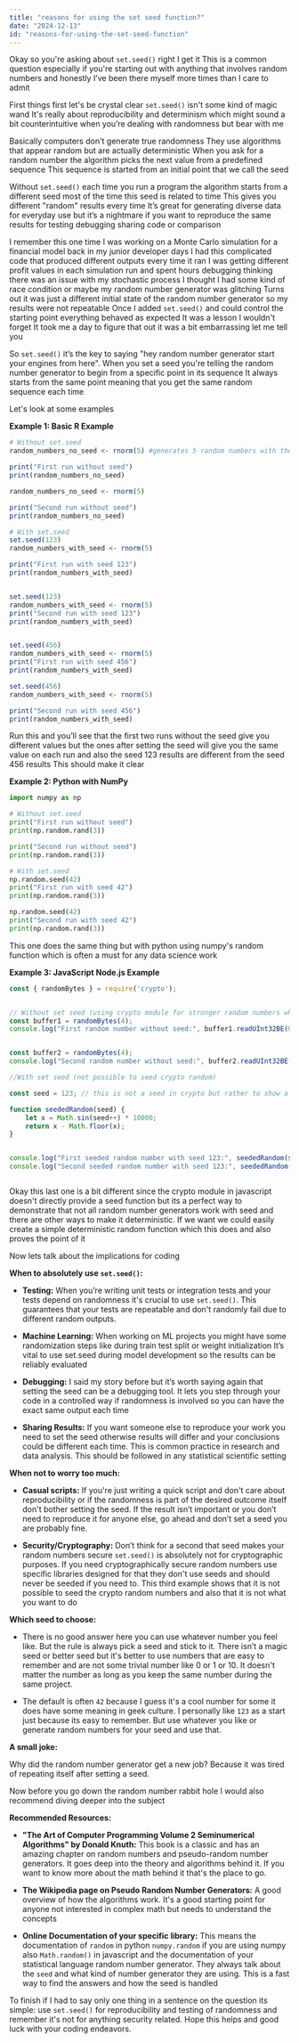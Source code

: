 ```yaml
---
title: "reasons for using the set seed function?"
date: "2024-12-13"
id: "reasons-for-using-the-set-seed-function"
---
```


Okay so you're asking about `set.seed()` right I get it This is a common question especially if you're starting out with anything that involves random numbers and honestly I’ve been there myself more times than I care to admit

First things first let's be crystal clear `set.seed()` isn't some kind of magic wand It's really about reproducibility and determinism which might sound a bit counterintuitive when you’re dealing with randomness but bear with me

Basically computers don't generate true randomness They use algorithms that appear random but are actually deterministic When you ask for a random number the algorithm picks the next value from a predefined sequence This sequence is started from an initial point that we call the seed

Without `set.seed()` each time you run a program the algorithm starts from a different seed most of the time this seed is related to time This gives you different "random" results every time It’s great for generating diverse data for everyday use but it’s a nightmare if you want to reproduce the same results for testing debugging sharing code or comparison

I remember this one time I was working on a Monte Carlo simulation for a financial model back in my junior developer days I had this complicated code that produced different outputs every time it ran I was getting different profit values in each simulation run and spent hours debugging thinking there was an issue with my stochastic process I thought I had some kind of race condition or maybe my random number generator was glitching Turns out it was just a different initial state of the random number generator so my results were not repeatable Once I added `set.seed()` and could control the starting point everything behaved as expected It was a lesson I wouldn't forget It took me a day to figure that out it was a bit embarrassing let me tell you

So `set.seed()` it’s the key to saying "hey random number generator start your engines from here". When you set a seed you're telling the random number generator to begin from a specific point in its sequence It always starts from the same point meaning that you get the same random sequence each time

Let's look at some examples

**Example 1: Basic R Example**

```R
# Without set.seed
random_numbers_no_seed <- rnorm(5) #generates 5 random numbers with the normal distribution

print("First run without seed")
print(random_numbers_no_seed)

random_numbers_no_seed <- rnorm(5)

print("Second run without seed")
print(random_numbers_no_seed)

# With set.seed
set.seed(123)
random_numbers_with_seed <- rnorm(5)

print("First run with seed 123")
print(random_numbers_with_seed)


set.seed(123)
random_numbers_with_seed <- rnorm(5)
print("Second run with seed 123")
print(random_numbers_with_seed)


set.seed(456)
random_numbers_with_seed <- rnorm(5)
print("First run with seed 456")
print(random_numbers_with_seed)

set.seed(456)
random_numbers_with_seed <- rnorm(5)

print("Second run with seed 456")
print(random_numbers_with_seed)
```

Run this and you’ll see that the first two runs without the seed give you different values but the ones after setting the seed will give you the same value on each run and also the seed 123 results are different from the seed 456 results This should make it clear

**Example 2: Python with NumPy**

```python
import numpy as np

# Without set.seed
print("First run without seed")
print(np.random.rand(3))

print("Second run without seed")
print(np.random.rand(3))

# With set.seed
np.random.seed(42)
print("First run with seed 42")
print(np.random.rand(3))

np.random.seed(42)
print("Second run with seed 42")
print(np.random.rand(3))
```

This one does the same thing but with python using numpy's random function which is often a must for any data science work

**Example 3: JavaScript Node.js Example**

```javascript
const { randomBytes } = require('crypto');


// Without set seed (using crypto module for stronger random numbers which dont need seed)
const buffer1 = randomBytes(4);
console.log("First random number without seed:", buffer1.readUInt32BE(0));


const buffer2 = randomBytes(4);
console.log("Second random number without seed:", buffer2.readUInt32BE(0));

//With set seed (not possible to seed crypto random)

const seed = 123; // this is not a seed in crypto but rather to show a way to generate random numbers with seed 

function seededRandom(seed) {
    let x = Math.sin(seed++) * 10000;
    return x - Math.floor(x);
}


console.log("First seeded random number with seed 123:", seededRandom(seed));
console.log("Second seeded random number with seed 123:", seededRandom(seed));



```

Okay this last one is a bit different since the crypto module in javascript doesn't directly provide a seed function but its a perfect way to demonstrate that not all random number generators work with seed and there are other ways to make it deterministic. If we want we could easily create a simple deterministic random function which this does and also proves the point of it

Now lets talk about the implications for coding

**When to absolutely use `set.seed()`:**

*   **Testing:** When you’re writing unit tests or integration tests and your tests depend on randomness it's crucial to use `set.seed()`. This guarantees that your tests are repeatable and don't randomly fail due to different random outputs.

*   **Machine Learning:** When working on ML projects you might have some randomization steps like during train test split or weight initialization It’s vital to use set.seed during model development so the results can be reliably evaluated

*   **Debugging:** I said my story before but it’s worth saying again that setting the seed can be a debugging tool. It lets you step through your code in a controlled way if randomness is involved so you can have the exact same output each time

*   **Sharing Results:** If you want someone else to reproduce your work you need to set the seed otherwise results will differ and your conclusions could be different each time. This is common practice in research and data analysis. This should be followed in any statistical scientific setting

**When not to worry too much:**

*   **Casual scripts:** If you're just writing a quick script and don't care about reproducibility or if the randomness is part of the desired outcome itself don't bother setting the seed. If the result isn’t important or you don’t need to reproduce it for anyone else, go ahead and don’t set a seed you are probably fine.

*   **Security/Cryptography:**  Don’t think for a second that seed makes your random numbers secure `set.seed()` is absolutely not for cryptographic purposes. If you need cryptographically secure random numbers use specific libraries designed for that they don't use seeds and should never be seeded if you need to. This third example shows that it is not possible to seed the crypto random numbers and also that it is not what you want to do

**Which seed to choose:**

*   There is no good answer here you can use whatever number you feel like. But the rule is always pick a seed and stick to it. There isn’t a magic seed or better seed but it's better to use numbers that are easy to remember and are not some trivial number like 0 or 1 or 10. It doesn't matter the number as long as you keep the same number during the same project.

*   The default is often `42` because I guess it's a cool number for some it does have some meaning in geek culture. I personally like `123` as a start just because its easy to remember. But use whatever you like or generate random numbers for your seed and use that.

**A small joke:**

Why did the random number generator get a new job? Because it was tired of repeating itself after setting a seed.

Now before you go down the random number rabbit hole I would also recommend diving deeper into the subject

**Recommended Resources:**

*   **"The Art of Computer Programming Volume 2 Seminumerical Algorithms" by Donald Knuth:** This book is a classic and has an amazing chapter on random numbers and pseudo-random number generators. It goes deep into the theory and algorithms behind it. If you want to know more about the math behind it that's the place to go.

*   **The Wikipedia page on Pseudo Random Number Generators:**  A good overview of how the algorithms work. It's a good starting point for anyone not interested in complex math but needs to understand the concepts

*   **Online Documentation of your specific library:** This means the documentation of `random` in python `numpy.random` if you are using numpy also `Math.random()` in javascript and the documentation of your statistical language random number generator. They always talk about the `seed` and what kind of number generator they are using. This is a fast way to find the answers and how the seed is handled

To finish if I had to say only one thing in a sentence on the question its simple: use `set.seed()` for reproducibility and testing of randomness and remember it's not for anything security related. Hope this helps and good luck with your coding endeavors.
